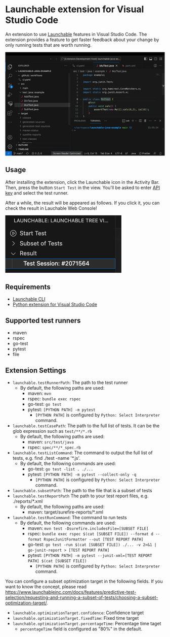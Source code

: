 # Launchable extension for Visual Studio Code

An extension to use [Launchable](https://www.launchableinc.com/) features in Visual Studio Code. The extension provides a feature to get faster feedback about your change by only running tests that are worth running.

![demo](images/demo.gif)

## Usage

After installing the extension, click the Launchable icon in the Activity Bar. Then, press the button `Start Test` in the view. You'll be asked to enter [API key](https://www.launchableinc.com/docs/sending-data-to-launchable/using-the-launchable-cli/getting-started/#creating-and-setting-your-api-key) and select the test runner.

After a while, the result will be appeared as follows. If you click it, you can check the result in Lauchable Web Console!

![result-view](images/result-view.png)

## Requirements

* [Launchable CLI](https://pypi.org/project/launchable/)
* [Python extension for Visual Studio Code](https://marketplace.visualstudio.com/items?itemName=ms-python.python)

## Supported test runners

* maven
* rspec
* go-test
* pytest
* file

## Extension Settings

* `launchable.testRunnerPath`: The path to the test runner
    * By default, the following paths are used:
        * maven: `mvn`
        * rspec: `bundle exec rspec`
        * go-test: `go test`
        * pytest: `[PYTHON PATH] -m pytest`
            * `[PYTHON PATH]` is configured by `Python: Select Interpreter` command.
* `launchable.testCasePath`: The path to the full list of tests. It can be the glob expression such as `test/**/*.rb`
    * By default, the following paths are used:
        * maven: `src/test/java`
        * rspec: `spec/**/*_spec.rb`
* `launchable.testListCommand`: The command to output the full list of tests, e.g. find ./test -name '*.js'.
    * By default, the following commands are used:
        * go-test: `go test -list . ./...`
        * pytest: `[PYTHON PATH] -m pytest --collect-only -q`
            * `[PYTHON PATH]` is configured by `Python: Select Interpreter` command.
* `launchable.subsetPath`: The path to the file that is a subset of tests
* `launchable.testReportPath` The path to your test report files, e.g. ./reports/*.xml
    * By default, the following paths are used:
        * maven: target/surefire-reports/*.xml
* `launchable.testRunCommand`: The command to run tests
    * By default, the following commands are used:
        * maven: `mvn test -Dsurefire.includesFile=[SUBSET FILE]`
        * rspec: `bundle exec rspec $(cat [SUBSET FILE]) --format d --format RspecJunitFormatter --out [TEST REPORT PATH]`
        * go-test: `go test -run $(cat [SUBSET FILE]) ./... -v 2>&1 | go-junit-report > [TEST REPORT PATH]`
        * pytest: `[PYTHON PATH] -m pytest --junit-xml=[TEST REPORT PATH] $(cat [SUBSET FILE])`
            * `[PYTHON PATH]` is configured by `Python: Select Interpreter` command.

You can configure a subset optimization target in the following fields. If you want to know the concept, please read https://www.launchableinc.com/docs/features/predictive-test-selection/requesting-and-running-a-subset-of-tests/choosing-a-subset-optimization-target/.

* `launchable.optimizationTarget.confidence`: Confidence target
* `launchable.optimizationTarget.fixedTime`: Fixed time target
* `launchable.optimizationTarget.percentageTime`: Percentage time taget
    * `percentageTime` field is configured as "80%" in the default.
